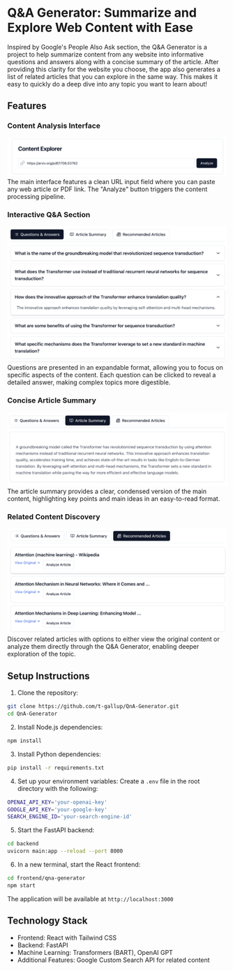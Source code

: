 # Q&A Generator: Summarize and Explore Web Content with Ease

Inspired by Google's People Also Ask section, the Q&A Generator is a project to help summarize content from any website into informative questions and answers along with a concise summary of the article. After providing this clarity for the website you choose, the app also generates a list of related articles that you can explore in the same way. This makes it easy to quickly do a deep dive into any topic you want to learn about!

## Features

### Content Analysis Interface
![Content Input](images/content-input.png)
The main interface features a clean URL input field where you can paste any web article or PDF link. The "Analyze" button triggers the content processing pipeline.

### Interactive Q&A Section
![Q&A Section](images/qa-section.png)
Questions are presented in an expandable format, allowing you to focus on specific aspects of the content. Each question can be clicked to reveal a detailed answer, making complex topics more digestible.

### Concise Article Summary
![Article Summary](images/article-summary.png)
The article summary provides a clear, condensed version of the main content, highlighting key points and main ideas in an easy-to-read format.

### Related Content Discovery
![Recommended Articles](images/recommended-articles.png)
Discover related articles with options to either view the original content or analyze them directly through the Q&A Generator, enabling deeper exploration of the topic.

## Setup Instructions

1. Clone the repository:
```bash
git clone https://github.com/t-gallup/QnA-Generator.git
cd QnA-Generator
```

2. Install Node.js dependencies:
```bash
npm install
```

3. Install Python dependencies:
```bash
pip install -r requirements.txt
```

4. Set up your environment variables:
Create a `.env` file in the root directory with the following:
```bash
OPENAI_API_KEY='your-openai-key'
GOOGLE_API_KEY='your-google-key'
SEARCH_ENGINE_ID='your-search-engine-id'
```

5. Start the FastAPI backend:
```bash
cd backend
uvicorn main:app --reload --port 8000
```

6. In a new terminal, start the React frontend:
```bash
cd frontend/qna-generator
npm start
```

The application will be available at `http://localhost:3000`

## Technology Stack
- Frontend: React with Tailwind CSS
- Backend: FastAPI
- Machine Learning: Transformers (BART), OpenAI GPT
- Additional Features: Google Custom Search API for related content